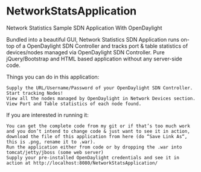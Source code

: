 NetworkStatsApplication
=======================

Network Statistics Sample SDN Application With OpenDaylight

Bundled into a beautiful GUI, Network Statistics SDN Application runs on-top of a OpenDaylight SDN Controller and tracks port & table statistics of devices/nodes managed via OpenDaylight SDN Controller. Pure jQuery/Bootstrap and HTML based application without any server-side code.

Things you can do in this application:

    Supply the URL/Username/Password of your OpenDaylight SDN Controller. Start tracking Nodes!
    View all the nodes managed by OpenDaylight in Network Devices section.
    View Port and Table statistics of each node found.

If you are interested in running it:

    You can get the complete code from my git or if that’s too much work and you don’t intend to change code & just want to see it in action, download the file of this application from here (do “Save Link As“, this is .png, rename it to .war).
    Run the application either from code or by dropping the .war into tomcat/jetty/jboss (some web server)
    Supply your pre-installed OpenDaylight credentials and see it in action at http://localhost:8080/NetworkStatsApplication/

